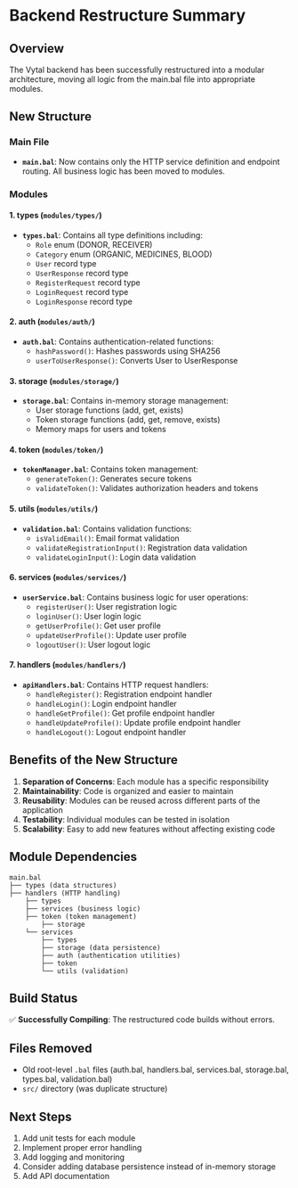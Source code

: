 # Backend Restructure Summary

## Overview
The Vytal backend has been successfully restructured into a modular architecture, moving all logic from the main.bal file into appropriate modules.

## New Structure

### Main File
- **`main.bal`**: Now contains only the HTTP service definition and endpoint routing. All business logic has been moved to modules.

### Modules

#### 1. **types** (`modules/types/`)
- **`types.bal`**: Contains all type definitions including:
  - `Role` enum (DONOR, RECEIVER)
  - `Category` enum (ORGANIC, MEDICINES, BLOOD)
  - `User` record type
  - `UserResponse` record type
  - `RegisterRequest` record type
  - `LoginRequest` record type
  - `LoginResponse` record type

#### 2. **auth** (`modules/auth/`)
- **`auth.bal`**: Contains authentication-related functions:
  - `hashPassword()`: Hashes passwords using SHA256
  - `userToUserResponse()`: Converts User to UserResponse

#### 3. **storage** (`modules/storage/`)
- **`storage.bal`**: Contains in-memory storage management:
  - User storage functions (add, get, exists)
  - Token storage functions (add, get, remove, exists)
  - Memory maps for users and tokens

#### 4. **token** (`modules/token/`)
- **`tokenManager.bal`**: Contains token management:
  - `generateToken()`: Generates secure tokens
  - `validateToken()`: Validates authorization headers and tokens

#### 5. **utils** (`modules/utils/`)
- **`validation.bal`**: Contains validation functions:
  - `isValidEmail()`: Email format validation
  - `validateRegistrationInput()`: Registration data validation
  - `validateLoginInput()`: Login data validation

#### 6. **services** (`modules/services/`)
- **`userService.bal`**: Contains business logic for user operations:
  - `registerUser()`: User registration logic
  - `loginUser()`: User login logic
  - `getUserProfile()`: Get user profile
  - `updateUserProfile()`: Update user profile
  - `logoutUser()`: User logout logic

#### 7. **handlers** (`modules/handlers/`)
- **`apiHandlers.bal`**: Contains HTTP request handlers:
  - `handleRegister()`: Registration endpoint handler
  - `handleLogin()`: Login endpoint handler
  - `handleGetProfile()`: Get profile endpoint handler
  - `handleUpdateProfile()`: Update profile endpoint handler
  - `handleLogout()`: Logout endpoint handler

## Benefits of the New Structure

1. **Separation of Concerns**: Each module has a specific responsibility
2. **Maintainability**: Code is organized and easier to maintain
3. **Reusability**: Modules can be reused across different parts of the application
4. **Testability**: Individual modules can be tested in isolation
5. **Scalability**: Easy to add new features without affecting existing code

## Module Dependencies

```
main.bal
├── types (data structures)
├── handlers (HTTP handling)
    ├── types
    ├── services (business logic)
    ├── token (token management)
        ├── storage
    └── services
        ├── types
        ├── storage (data persistence)
        ├── auth (authentication utilities)
        ├── token
        └── utils (validation)
```

## Build Status
✅ **Successfully Compiling**: The restructured code builds without errors.

## Files Removed
- Old root-level `.bal` files (auth.bal, handlers.bal, services.bal, storage.bal, types.bal, validation.bal)
- `src/` directory (was duplicate structure)

## Next Steps
1. Add unit tests for each module
2. Implement proper error handling
3. Add logging and monitoring
4. Consider adding database persistence instead of in-memory storage
5. Add API documentation
